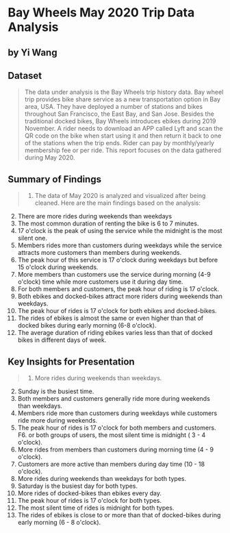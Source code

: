 # Bay Wheels May 2020 Trip Data Analysis
## by Yi Wang


## Dataset

> The data under analysis is the Bay Wheels trip history data. Bay wheel trip provides bike share service as a new transportation option in Bay area, USA. They have deployed a number of stations and bikes throughout San Francisco, the East Bay, and San Jose. Besides the traditional docked bikes, Bay Wheels introduces ebikes during 2019 November. A rider needs to download an APP called Lyft and scan the QR code on the bike when start using it and then return it back to one of the stations when the trip ends. Rider can pay by monthly/yearly membership fee or  per ride. This report focuses on the data gathered during May 2020.


## Summary of Findings

> 1. The data of May 2020 is analyzed and visualized after being cleaned. Here are the main findings based on the analysis:
2. There are more rides during weekends than weekdays
3. The most common duration of renting the bike is 6 to 7 minutes.
4. 17 o'clock is the peak of using the service while the midnight is the most silent one.
5. Members rides more than customers during weekdays while the service attracts more customers than members during weekends.
6. The peak hour of this service is 17 o'clock during weekdays but before 15 o'clock during weekends.
7. More members than customers use the service during morning (4-9 o'clock) time while more customers use it during day time.
8. For both members and customers, the peak hour of riding is 17 o'clock.
9. Both ebikes and docked-bikes attract more riders during weekends than weekdays.
10. The peak hour of rides is 17 o'clock for both ebikes and docked-bikes.
11. The rides of ebikes is almost the same or even higher than that of docked bikes during early morning (6-8 o'clock).
12. The average duration of riding ebikes varies less than that of docked bikes in different days of week.


## Key Insights for Presentation

> 1. More rides during weekends than weekdays.
2. Sunday is the busiest time.
3. Both members and customers generally ride more during weekends than weekdays.
4. Members ride more than customers during weekdays while customers ride more during weekends.
5. The peak hour of rides is 17 o'clock for both members and customers.
F6. or both groups of users, the most silent time is midnight ( 3 - 4 o'clock).
7. More rides from members than customers during morning time (4 - 9 o'clock).
8. Customers are more active than members during day time (10 - 18 o'clock).
9. More rides during weekends than weekdays for both types.
10. Saturday is the busiest day for both types.
11. More rides of docked-bikes than ebikes every day.
12. The peak hour of rides is 17 o'clock for both types.
13. The most silent time of rides is midnight for both types.
14. The rides of ebikes is close to or more than that of docked-bikes during early morning (6 - 8 o'clock).